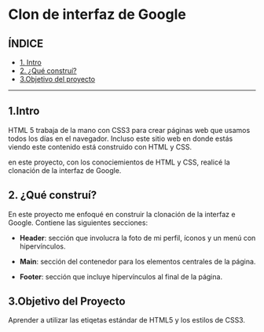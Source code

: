 # Clon de interfaz de Google

## ÍNDICE

* [1. Intro](https://github.com/Lis-AH/clondeinterfazdegoogle/blob/main/README.md#1intro)
* [2. ¿Qué construí?](#)
* [3.Objetivo del proyecto](#)

****

## 1.Intro
HTML 5 trabaja de la mano con CSS3 para crear páginas web que usamos todos los días en el navegador. Incluso este sitio web en donde estás viendo este contenido está construido con HTML y CSS.

en este proyecto, con los conociemientos de HTML y CSS, realicé la clonación de la interfaz de Google.

## 2. ¿Qué construí?
En este proyecto me enfoqué en construir la clonación de la interfaz e Google. Contiene las siguientes secciones:

* **Header**: sección que involucra la foto de mi perfil, íconos y un menú con hipervínculos.

* **Main**: sección del contenedor para los elementos centrales de la página.

*  **Footer**: sección que incluye hipervínculos al final de la página. 

## 3.Objetivo del Proyecto

Aprender a utilizar las etiqetas estándar de HTML5 y los estilos de CSS3.







